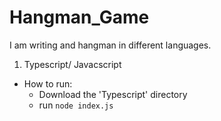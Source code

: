 # Hangman_Game

I am writing and hangman in different languages. 

1. Typescript/ Javacscript
  - How to run:
    -  Download the 'Typescript' directory
    -  run ``` node index.js ```
